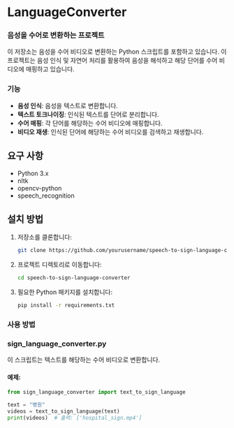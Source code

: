 # LanguageConverter


### 음성을 수어로 변환하는 프로젝트

이 저장소는 음성을 수어 비디오로 변환하는 Python 스크립트를 포함하고 있습니다.
이 프로젝트는 음성 인식 및 자연어 처리를 활용하여 음성을 해석하고 해당 단어를 수어 비디오에 매핑하고 있습니다.

### 기능

- **음성 인식**: 음성을 텍스트로 변환합니다.
- **텍스트 토크나이징**: 인식된 텍스트를 단어로 분리합니다.
- **수어 매핑**: 각 단어를 해당하는 수어 비디오에 매핑합니다.
- **비디오 재생**: 인식된 단어에 해당하는 수어 비디오를 검색하고 재생합니다.

## 요구 사항

- Python 3.x
- nltk
- opencv-python
- speech_recognition

## 설치 방법

1. 저장소를 클론합니다:
    ```bash
    git clone https://github.com/yourusername/speech-to-sign-language-converter.git
    ```
2. 프로젝트 디렉토리로 이동합니다:
    ```bash
    cd speech-to-sign-language-converter
    ```
3. 필요한 Python 패키지를 설치합니다:
    ```bash
    pip install -r requirements.txt
    ```

### 사용 방법

### sign_language_converter.py

이 스크립트는 텍스트를 해당하는 수어 비디오로 변환합니다.

#### 예제:

```python
from sign_language_converter import text_to_sign_language

text = "병원"
videos = text_to_sign_language(text)
print(videos)  # 출력: ['hospital_sign.mp4']
